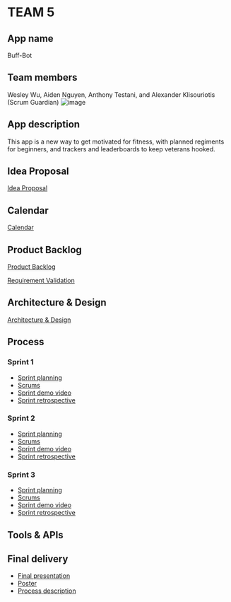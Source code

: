 # TEAM 5

## App name
Buff-Bot
## Team members

Wesley Wu, Aiden Nguyen, Anthony Testani, and Alexander Klisouriotis (Scrum Guardian)
![image](https://github.com/paceuniversity/cs389f2023team5/assets/145870805/008654b0-c6a3-43db-968e-6e434dd1d145)


## App description
This app is a new way to get motivated for fitness, with planned regiments for beginners, and trackers and leaderboards to keep veterans hooked.
## Idea Proposal
[Idea Proposal](https://docs.google.com/document/d/1-2mf7BlIIZyr6bSRgUvvQRJEN9nClBOUSZ32IOauevg/edit?usp=sharing)

## Calendar
[Calendar](https://calendar.google.com/calendar/u/0?cid=aXZoMmU3NjhzMjRkdGlxZWYwcXZvbzhxcjBAZ3JvdXAuY2FsZW5kYXIuZ29vZ2xlLmNvbQ)

## Product Backlog
[Product Backlog](https://docs.google.com/spreadsheets/d/1TxxvPksIid2ZLBNWCzeF92_CP9E5pVampBs1OXtXnNs/edit)

[Requirement Validation](https://docs.google.com/document/d/1PRvenuOUbubjQ3gFEUYluQxH_0zGCpESfvwdeY30O3U/edit?usp=sharing)

## Architecture & Design
[Architecture & Design]()

## Process

### Sprint 1

* [Sprint planning]()
* [Scrums](https://drive.google.com/drive/folders/12I36c0Ec8odGg4_dmFaJa_SX8lojU6S7?usp=sharing)
* [Sprint demo video](https://drive.google.com/drive/folders/1gEacxdSpYoHf4AQBjEIvN7-ThBbmaJjw?usp=sharing)
* [Sprint retrospective](https://docs.google.com/document/d/1-Q82Iq7qV21DvX3pewwg7u8ObfGVbBCCD-VH7I6WreU/edit?usp=sharing)

### Sprint 2

* [Sprint planning]()
* [Scrums](https://drive.google.com/drive/folders/1FEgoX0SS-HgIh_fQXXSNncq_SH3XUIkK?usp=sharing)
* [Sprint demo video](https://drive.google.com/file/d/1IDjFpjE0sjw1mHkIvoZT90Itj4KoxwrX/view?usp=sharing)
* [Sprint retrospective](https://docs.google.com/document/d/1CvO2AcHqLs46R4N8GmVSAim1rIt98cPHD8vO_nD2Nv8/edit?usp=sharing)

### Sprint 3

* [Sprint planning]()
* [Scrums]()
* [Sprint demo video]()
* [Sprint retrospective]()

## Tools & APIs

## Final delivery

* [Final presentation]()
* [Poster]()
* [Process description]()


